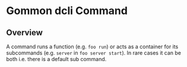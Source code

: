 # Gommon dcli Command

## Overview

A command runs a function (e.g. `foo run`) or acts as a container for its subcommands (e.g. `server` in `foo server start`).
In rare cases it can be both i.e. there is a default sub command.
